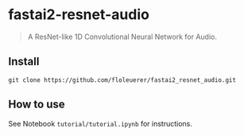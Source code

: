 # fastai2-resnet-audio
> A ResNet-like 1D Convolutional Neural Network for Audio. 


## Install

`git clone https://github.com/floleuerer/fastai2_resnet_audio.git`

## How to use

See Notebook `tutorial/tutorial.ipynb` for instructions.
